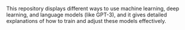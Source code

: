 This repository displays different ways to use machine learning, deep learning, and language models (like GPT-3), and it gives detailed explanations of how to train and adjust these models effectively.
